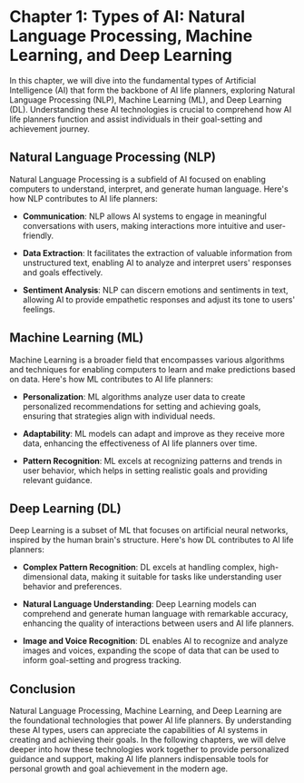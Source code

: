 Chapter 1: Types of AI: Natural Language Processing, Machine Learning, and Deep Learning
========================================================================================

In this chapter, we will dive into the fundamental types of Artificial Intelligence (AI) that form the backbone of AI life planners, exploring Natural Language Processing (NLP), Machine Learning (ML), and Deep Learning (DL). Understanding these AI technologies is crucial to comprehend how AI life planners function and assist individuals in their goal-setting and achievement journey.

**Natural Language Processing (NLP)**
-------------------------------------

Natural Language Processing is a subfield of AI focused on enabling computers to understand, interpret, and generate human language. Here's how NLP contributes to AI life planners:

* **Communication**: NLP allows AI systems to engage in meaningful conversations with users, making interactions more intuitive and user-friendly.

* **Data Extraction**: It facilitates the extraction of valuable information from unstructured text, enabling AI to analyze and interpret users' responses and goals effectively.

* **Sentiment Analysis**: NLP can discern emotions and sentiments in text, allowing AI to provide empathetic responses and adjust its tone to users' feelings.

**Machine Learning (ML)**
-------------------------

Machine Learning is a broader field that encompasses various algorithms and techniques for enabling computers to learn and make predictions based on data. Here's how ML contributes to AI life planners:

* **Personalization**: ML algorithms analyze user data to create personalized recommendations for setting and achieving goals, ensuring that strategies align with individual needs.

* **Adaptability**: ML models can adapt and improve as they receive more data, enhancing the effectiveness of AI life planners over time.

* **Pattern Recognition**: ML excels at recognizing patterns and trends in user behavior, which helps in setting realistic goals and providing relevant guidance.

**Deep Learning (DL)**
----------------------

Deep Learning is a subset of ML that focuses on artificial neural networks, inspired by the human brain's structure. Here's how DL contributes to AI life planners:

* **Complex Pattern Recognition**: DL excels at handling complex, high-dimensional data, making it suitable for tasks like understanding user behavior and preferences.

* **Natural Language Understanding**: Deep Learning models can comprehend and generate human language with remarkable accuracy, enhancing the quality of interactions between users and AI life planners.

* **Image and Voice Recognition**: DL enables AI to recognize and analyze images and voices, expanding the scope of data that can be used to inform goal-setting and progress tracking.

**Conclusion**
--------------

Natural Language Processing, Machine Learning, and Deep Learning are the foundational technologies that power AI life planners. By understanding these AI types, users can appreciate the capabilities of AI systems in creating and achieving their goals. In the following chapters, we will delve deeper into how these technologies work together to provide personalized guidance and support, making AI life planners indispensable tools for personal growth and goal achievement in the modern age.
